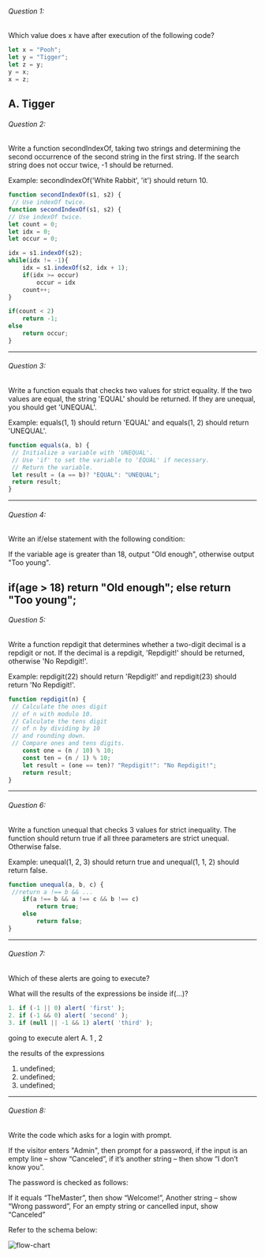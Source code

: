 ###### Question 1:
Which value does x have after
execution of the following code?
 
```js
let x = "Pooh";
let y = "Tigger";
let z = y;
y = x;
x = z;
```
A. Tigger
---
 
###### Question 2:
Write a function secondIndexOf, taking two strings
and determining the second occurrence of the second
string in the first string. If the search string
does not occur twice, -1 should be returned.
 
Example: secondIndexOf('White Rabbit', 'it') should return 10.
 
```js
function secondIndexOf(s1, s2) {
 // Use indexOf twice.
function secondIndexOf(s1, s2) {
// Use indexOf twice.
let count = 0;
let idx = 0;
let occur = 0;

idx = s1.indexOf(s2);
while(idx != -1){ 
    idx = s1.indexOf(s2, idx + 1);
    if(idx >= occur)
        occur = idx
    count++;
}

if(count < 2)
    return -1;
else
    return occur;
}

```
 
---
###### Question 3:
Write a function equals that checks two values
for strict equality. If the two values are equal,
the string 'EQUAL' should be returned. If they
are unequal, you should get 'UNEQUAL'.
 
Example: equals(1, 1) should return 'EQUAL' and equals(1, 2)
should return 'UNEQUAL'.
 
```js
function equals(a, b) {
 // Initialize a variable with 'UNEQUAL'.
 // Use 'if' to set the variable to 'EQUAL' if necessary.
 // Return the variable.
 let result = (a == b)? "EQUAL": "UNEQUAL";
 return result;
}
```

---
###### Question 4:
Write an if/else statement with the following condition:

If the variable age is greater than 18, output "Old enough",
otherwise output "Too young".

if(age > 18)
    return "Old enough";
else
    return "Too young";
---
###### Question 5:
Write a function repdigit that determines whether a two-digit
decimal is a repdigit or not. If the decimal is a repdigit,
'Repdigit!' should be returned, otherwise 'No Repdigit!'.
 
Example: repdigit(22) should return 'Repdigit!' and repdigit(23)
should return 'No Repdigit!'.
 
```js
function repdigit(n) {
 // Calculate the ones digit
 // of n with modulo 10.
 // Calculate the tens digit
 // of n by dividing by 10
 // and rounding down.
 // Compare ones and tens digits.
    const one = (n / 10) % 10;
    const ten = (n / 1) % 10;
    let result = (one == ten)? "Repdigit!": "No Repdigit!";
    return result;
}
```
 
---
###### Question 6:
Write a function unequal that checks 3 values for strict inequality.
The function should return true if all three parameters are strict
unequal. Otherwise false.
 
Example: unequal(1, 2, 3) should return true and unequal(1, 1, 2)
should return false.
 
```js
function unequal(a, b, c) {
 //return a !== b && ...
    if(a !== b && a !== c && b !== c)
        return true;
    else 
        return false;
}
```

---
 
###### Question 7:
Which of these alerts are going to execute?
 
What will the results of the expressions be inside if(...)?
 
```js
1. if (-1 || 0) alert( 'first' );
2. if (-1 && 0) alert( 'second' );
3. if (null || -1 && 1) alert( 'third' );
```
going to execute alert
A. 1 , 2

the results of the expressions
1. undefined;
2. undefined;
3. undefined;

---
 
###### Question 8:
Write the code which asks for a login with prompt.
 
If the visitor enters "Admin", then prompt for a password,
if the input is an empty line – show “Canceled”, if it’s
another string – then show “I don’t know you”.
 
The password is checked as follows:
 
If it equals “TheMaster”, then show “Welcome!”,
Another string – show “Wrong password”,
For an empty string or cancelled input, show “Canceled”
 
Refer to the schema below:

![flow-chart](./flow-chart.png)
